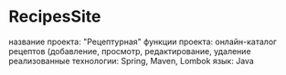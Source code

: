 # RecipesSite
название проекта: "Рецептурная" 
функции проекта: онлайн-каталог рецептов (добавление, просмотр, редактирование, удаление 
реализованные технологии: Spring, Maven, Lombok 
язык: Java
